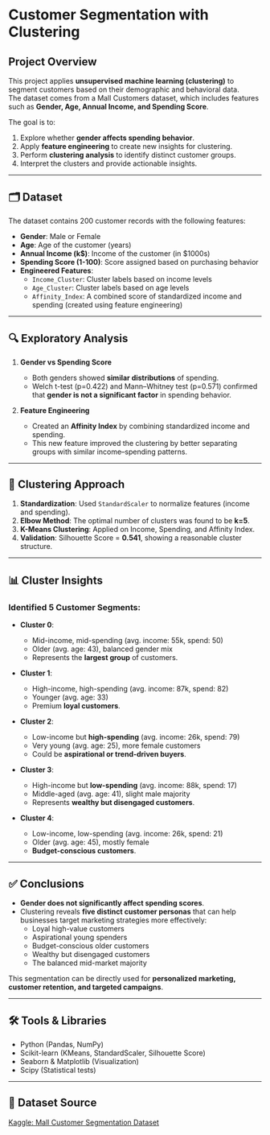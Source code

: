 # Customer Segmentation with Clustering

##  Project Overview
This project applies **unsupervised machine learning (clustering)** to segment customers based on their demographic and behavioral data.  
The dataset comes from a Mall Customers dataset, which includes features such as **Gender, Age, Annual Income, and Spending Score**.  

The goal is to:  
1. Explore whether **gender affects spending behavior**.  
2. Apply **feature engineering** to create new insights for clustering.  
3. Perform **clustering analysis** to identify distinct customer groups.  
4. Interpret the clusters and provide actionable insights.  

---

## 🗂 Dataset
The dataset contains 200 customer records with the following features:

- **Gender**: Male or Female  
- **Age**: Age of the customer (years)  
- **Annual Income (k$)**: Income of the customer (in $1000s)  
- **Spending Score (1-100)**: Score assigned based on purchasing behavior  
- **Engineered Features**:  
  - `Income_Cluster`: Cluster labels based on income levels  
  - `Age_Cluster`: Cluster labels based on age levels  
  - `Affinity_Index`: A combined score of standardized income and spending (created using feature engineering)  

---

## 🔍 Exploratory Analysis
1. **Gender vs Spending Score**  
   - Both genders showed **similar distributions** of spending.  
   - Welch t-test (p=0.422) and Mann–Whitney test (p=0.571) confirmed that **gender is not a significant factor** in spending behavior.  

2. **Feature Engineering**  
   - Created an **Affinity Index** by combining standardized income and spending.  
   - This new feature improved the clustering by better separating groups with similar income–spending patterns.  

---

## 🤖 Clustering Approach
1. **Standardization**: Used `StandardScaler` to normalize features (income and spending).  
2. **Elbow Method**: The optimal number of clusters was found to be **k=5**.  
3. **K-Means Clustering**: Applied on Income, Spending, and Affinity Index.  
4. **Validation**: Silhouette Score = **0.541**, showing a reasonable cluster structure.  

---

## 📊 Cluster Insights
### Identified 5 Customer Segments:
- **Cluster 0**:  
  - Mid-income, mid-spending (avg. income: 55k, spend: 50)  
  - Older (avg. age: 43), balanced gender mix  
  - Represents the **largest group** of customers.  

- **Cluster 1**:  
  - High-income, high-spending (avg. income: 87k, spend: 82)  
  - Younger (avg. age: 33)  
  - Premium **loyal customers**.  

- **Cluster 2**:  
  - Low-income but **high-spending** (avg. income: 26k, spend: 79)  
  - Very young (avg. age: 25), more female customers  
  - Could be **aspirational or trend-driven buyers**.  

- **Cluster 3**:  
  - High-income but **low-spending** (avg. income: 88k, spend: 17)  
  - Middle-aged (avg. age: 41), slight male majority  
  - Represents **wealthy but disengaged customers**.  

- **Cluster 4**:  
  - Low-income, low-spending (avg. income: 26k, spend: 21)  
  - Older (avg. age: 45), mostly female  
  - **Budget-conscious customers**.  

---

## ✅ Conclusions
- **Gender does not significantly affect spending scores**.  
- Clustering reveals **five distinct customer personas** that can help businesses target marketing strategies more effectively:  
  - Loyal high-value customers  
  - Aspirational young spenders  
  - Budget-conscious older customers  
  - Wealthy but disengaged customers  
  - The balanced mid-market majority  

This segmentation can be directly used for **personalized marketing, customer retention, and targeted campaigns**.  

---

## 🛠 Tools & Libraries
- Python (Pandas, NumPy)  
- Scikit-learn (KMeans, StandardScaler, Silhouette Score)  
- Seaborn & Matplotlib (Visualization)  
- Scipy (Statistical tests)  

---

## 📂 Dataset Source
[Kaggle: Mall Customer Segmentation Dataset](https://www.kaggle.com/vjchoudhary7/customer-segmentation-tutorial-in-python)

